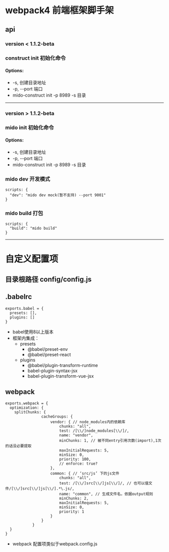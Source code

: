 # webpack4 前端框架脚手架

## api
### version < 1.1.2-beta
### construct init 初始化命令
#### Options:

* -s, 创建目录地址 
* -p, --port 端口
* mido-construct init -p 8989 -s 目录

___

### version > 1.1.2-beta
### mido init 初始化命令
#### Options:

* -s, 创建目录地址 
* -p, --port 端口
* mido-construct init -p 8989 -s 目录

### mido dev 开发模式
```vim
scripts: {
  "dev": "mido dev mock(暂不支持) --port 9001"
}
```

### mido build 打包
```vim
scripts: {
  "build": "mido build"
}
```
***
# 自定义配置项

## 目录根路径 config/config.js

## .babelrc
```vim
exports.babel = {
  presets: [],
  plugins: []
}
```
- babel使用8以上版本
- 框架内集成：
  + presets
      - @babel/preset-env
      - @babel/preset-react
  + plugins
      - @babel/plugin-transform-runtime
      - babel-plugin-syntax-jsx
      - babel-plugin-transform-vue-jsx

## webpack
```vim
exports.webpack = {
  optimization: {
    splitChunks: {
				cacheGroups: {
					vendor: { // node_modules内的依赖库
						chunks: "all",
						test: /[\\/]node_modules[\\/]/,
						name: "vendor",
						minChunks: 1, // 被不同entry引用次数(import),1次的话没必要提取
						maxInitialRequests: 5,
						minSize: 0,
						priority: 100,
						// enforce: true?
					},
					common: { // ‘src/js’ 下的js文件
						chunks: "all",
						test: /[\\/]src[\\/]js[\\/]/, // 也可以值文件/[\\/]src[\\/]js[\\/].*\.js/,  
						name: "common", // 生成文件名，依据output规则
						minChunks: 2,
						maxInitialRequests: 5,
						minSize: 0,
						priority: 1
					}
				}
			}
  }
}
```
- webpack 配置项类似于webpack.config.js